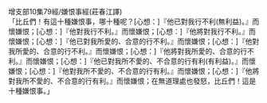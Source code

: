 增支部10集79經/嫌恨事經(莊春江譯)  
「比丘們！有這十種嫌恨事，哪十種呢？[心想：]『他已對我行不利(無利益)。』而懷嫌恨；[心想：]『他對我行不利。』而懷嫌恨；[心想：]『他將對我行不利。』而懷嫌恨；[心想：]『他已對我所愛的、合意的行不利。』而懷嫌恨；[心想：]『他對我所愛的、合意的行不利。』而懷嫌恨；[心想：]『他將對我所愛的、合意的行不利。』而懷嫌恨；[心想：]『他已對我所不愛的、不合意的行有利(有利益)。』而懷嫌恨；[心想：]『他對我所不愛的、不合意的行有利。』而懷嫌恨；[心想：]『他將對我所不愛的、不合意的行有利。』而懷嫌恨；在無道理處也發怒，比丘們！這是十種嫌恨事。」  
  
  
